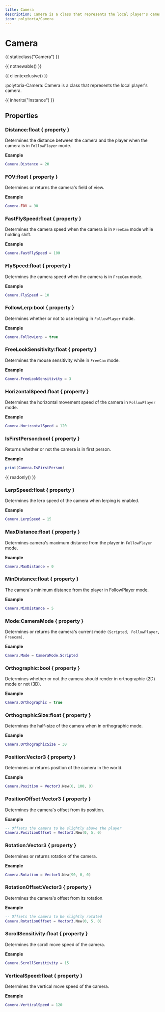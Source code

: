 ```yaml
---
title: Camera
description: Camera is a class that represents the local player's camera.
icon: polytoria/Camera
---
```


# Camera

{{ staticclass("Camera") }}

{{ notnewable() }}

{{ clientexclusive() }}

:polytoria-Camera: Camera is a class that represents the local player's camera.

{{ inherits("Instance") }}

## Properties

### Distance:float { property }

Determines the distance between the camera and the player when the camera is in `FollowPlayer` mode.

**Example**

```lua
Camera.Distance = 20
```

### FOV:float { property }

Determines or returns the camera's field of view.

**Example**

```lua
Camera.FOV = 90
```

### FastFlySpeed:float { property }

Determines the camera speed when the camera is in `FreeCam` mode while holding shift.

**Example**

```lua
Camera.FastFlySpeed = 100
```

### FlySpeed:float { property }

Determines the camera speed when the camera is in `FreeCam` mode.

**Example**

```lua
Camera.FlySpeed = 10
```

### FollowLerp:bool { property }

Determines whether or not to use lerping in `FollowPlayer` mode.

**Example**

```lua
Camera.FollowLerp = true
```

### FreeLookSensitivity:float { property }

Determines the mouse sensitivity while in `FreeCam` mode.

**Example**

```lua
Camera.FreeLookSensitivity = 3
```

### HorizontalSpeed:float { property }

Determines the horizontal movement speed of the camera in `FollowPlayer` mode.

**Example**

```lua
Camera.HorizontalSpeed = 120
```

### IsFirstPerson:bool { property }

Returns whether or not the camera is in first person.

**Example**

```lua
print(Camera.IsFirstPerson)
```

{{ readonly() }}

### LerpSpeed:float { property }

Determines the lerp speed of the camera when lerping is enabled.

**Example**

```lua
Camera.LerpSpeed = 15
```

### MaxDistance:float { property }

Determines camera's maximum distance from the player in `FollowPlayer` mode.

**Example**

```lua
Camera.MaxDistance = 0
```

### MinDistance:float { property }

The camera's minimum distance from the player in FollowPlayer mode.

**Example**

```lua
Camera.MinDistance = 5
```

### Mode:CameraMode { property }

Determines or returns the camera's current mode `(Scripted, FollowPlayer, Freecam)`.

**Example**

```lua
Camera.Mode = CameraMode.Scripted
```

### Orthographic:bool { property }

Determines whether or not the camera should render in orthographic (2D) mode or not (3D).

**Example**

```lua
Camera.Orthographic = true
```

### OrthographicSize:float { property }

Determines the half-size of the camera when in orthographic mode.

**Example**

```lua
Camera.OrthographicSize = 30
```

### Position:Vector3 { property }

Determines or returns position of the camera in the world.

**Example**

```lua
Camera.Position = Vector3.New(0, 100, 0)
```

### PositionOffset:Vector3 { property }

Determines the camera's offset from its position.

**Example**

```lua
-- Offsets the camera to be slightly above the player
Camera.PositionOffset = Vector3.New(0, 5, 0)
```

### Rotation:Vector3 { property }

Determines or returns rotation of the camera.

**Example**

```lua
Camera.Rotation = Vector3.New(90, 0, 0)
```

### RotationOffset:Vector3 { property }

Determines the camera's offset from its rotation.

**Example**

```lua
-- Offsets the camera to be slightly rotated
Camera.RotationOffset = Vector3.New(0, 5, 0)
```

### ScrollSensitivity:float { property }

Determines the scroll move speed of the camera.

**Example**

```lua
Camera.ScrollSensitivity = 15
```

### VerticalSpeed:float { property }

Determines the vertical move speed of the camera.

**Example**

```lua
Camera.VerticalSpeed = 120
```